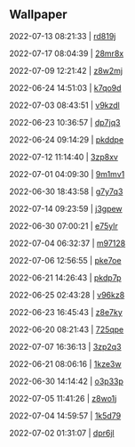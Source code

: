 ## Wallpaper
2022-07-13 08:21:33 | [rd819j](https://th.wallhaven.cc/small/rd/rd819j.jpg) 

2022-07-17 08:04:39 | [28mr8x](https://th.wallhaven.cc/small/28/28mr8x.jpg) 

2022-07-09 12:21:42 | [z8w2mj](https://th.wallhaven.cc/small/z8/z8w2mj.jpg) 

2022-06-24 14:51:03 | [k7qo9d](https://th.wallhaven.cc/small/k7/k7qo9d.jpg) 

2022-07-03 08:43:51 | [v9kzdl](https://th.wallhaven.cc/small/v9/v9kzdl.jpg) 

2022-06-23 10:36:57 | [dp7jq3](https://th.wallhaven.cc/small/dp/dp7jq3.jpg) 

2022-06-24 09:14:29 | [pkddpe](https://th.wallhaven.cc/small/pk/pkddpe.jpg) 

2022-07-12 11:14:40 | [3zp8xv](https://th.wallhaven.cc/small/3z/3zp8xv.jpg) 

2022-07-01 04:09:30 | [9m1mv1](https://th.wallhaven.cc/small/9m/9m1mv1.jpg) 

2022-06-30 18:43:58 | [g7y7q3](https://th.wallhaven.cc/small/g7/g7y7q3.jpg) 

2022-07-14 09:23:59 | [j3gpew](https://th.wallhaven.cc/small/j3/j3gpew.jpg) 

2022-06-30 07:00:21 | [e75ylr](https://th.wallhaven.cc/small/e7/e75ylr.jpg) 

2022-07-04 06:32:37 | [m97128](https://th.wallhaven.cc/small/m9/m97128.jpg) 

2022-07-06 12:56:55 | [pke7oe](https://th.wallhaven.cc/small/pk/pke7oe.jpg) 

2022-06-21 14:26:43 | [pkdp7p](https://th.wallhaven.cc/small/pk/pkdp7p.jpg) 

2022-06-25 02:43:28 | [v96kz8](https://th.wallhaven.cc/small/v9/v96kz8.jpg) 

2022-06-23 16:45:43 | [z8e7ky](https://th.wallhaven.cc/small/z8/z8e7ky.jpg) 

2022-06-20 08:21:43 | [725qpe](https://th.wallhaven.cc/small/72/725qpe.jpg) 

2022-07-07 16:36:13 | [3zp2q3](https://th.wallhaven.cc/small/3z/3zp2q3.jpg) 

2022-06-21 08:06:16 | [1kze3w](https://th.wallhaven.cc/small/1k/1kze3w.jpg) 

2022-06-30 14:14:42 | [o3p33p](https://th.wallhaven.cc/small/o3/o3p33p.jpg) 

2022-07-05 11:41:26 | [z8wo1j](https://th.wallhaven.cc/small/z8/z8wo1j.jpg) 

2022-07-04 14:59:57 | [1k5d79](https://th.wallhaven.cc/small/1k/1k5d79.jpg) 

2022-07-02 01:31:07 | [dpr6jl](https://th.wallhaven.cc/small/dp/dpr6jl.jpg) 

